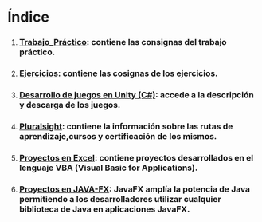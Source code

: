 # Índice 

1. ### [Trabajo_Práctico](https://github.com/MiguelAngelMoyaJulio/DevMMA/blob/master/Archivos%20MD/TrabajoPr%C3%A1ctico.MD): contiene las consignas del trabajo práctico. 
2. ### [Ejercicios](https://github.com/MiguelAngelMoyaJulio/DevMMA/blob/master/Archivos%20MD/Ejercicios.MD): contiene las cosignas de los ejercicios.
3. ### [Desarrollo de juegos en Unity (C#)](https://github.com/MiguelAngelMoyaJulio/DevMMA/blob/master/Archivos%20MD/JuegosHechosEnUnity.MD): accede a la descripción y descarga de los juegos. 
4. ### [Pluralsight](https://github.com/MiguelAngelMoyaJulio/DevMMA/blob/master/Archivos%20MD/Pluralsight/Pluralsight.MD): contiene la información sobre las rutas de aprendizaje,cursos y certificación de los mismos. 

5. ### [Proyectos en Excel](https://github.com/MiguelAngelMoyaJulio/DevMMA/blob/master/Archivos%20MD/ExcelVBA.MD): contiene proyectos desarrollados en el lenguaje VBA (Visual Basic for Applications).

6. ### [Proyectos en JAVA-FX](https://github.com/MiguelAngelMoyaJulio/DevMMA/blob/master/Archivos%20MD/JAVA-FX.MD): JavaFX amplía la potencia de Java permitiendo a los desarrolladores utilizar cualquier biblioteca de Java en aplicaciones JavaFX.

